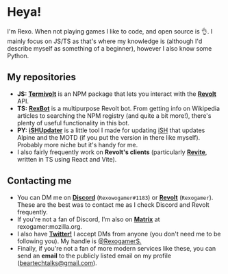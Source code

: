 # Heya!
I'm Rexo. When not playing games I like to code, and open source is :ok_hand:. I mainly focus on JS/TS as that's where my knowledge is (although I'd describe myself as something of a beginner), however I also know some Python.

## My repositories
- **JS:** [**Termivolt**](https://github.com/rexogamer/termivolt) is an NPM package that lets you interact with the [**Revolt**](https://github.com/revoltchat) API.
- **TS:** [**RexBot**](https://github.com/rexogamer/rexbot) is a multipurpose Revolt bot. From getting info on Wikipedia articles to searching the NPM registry (and quite a bit more!), there's plenty of useful functionality in this bot. 
- **PY:** [**iSHUpdater**](https://github.com/rexogamer/ishupdater) is a little tool I made for updating [iSH](https://github.com/ish-app/ish) that updates Alpine and the MOTD (if you put the version in there like myself). Probably more niche but it's handy for me.
- I also fairly frequently work on **Revolt's clients** (particularly [**Revite**](https://github.com/revoltchat/revite), written in TS using React and Vite).

## Contacting me
- You can DM me on [**Discord**](https://discord.com) (`Rexowogamer#1183`) or [**Revolt**](https://revolt.chat) (`Rexogamer`). These are the best was to contact me as I check Discord and Revolt frequently.
- If you're not a fan of Discord, I'm also on [**Matrix**](https://matrix.org) at rexogamer:mozilla.org.
- I also have [**Twitter!**](https://twitter.com) I accept DMs from anyone (you don't need me to be following you). My handle is [@RexogamerS.](https://twitter.com/@RexogamerS)
- Finally, if you're not a fan of more modern services like these, you can send an **email** to the publicly listed email on my profile ([beartechtalks@gmail.com](mailto:beartechtalks@gmail.com)).
